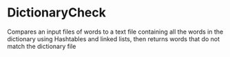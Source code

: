 # DictionaryCheck
Compares an input files of words to a text file containing all the words in the dictionary using Hashtables and linked lists, then returns words that do not match the dictionary file
